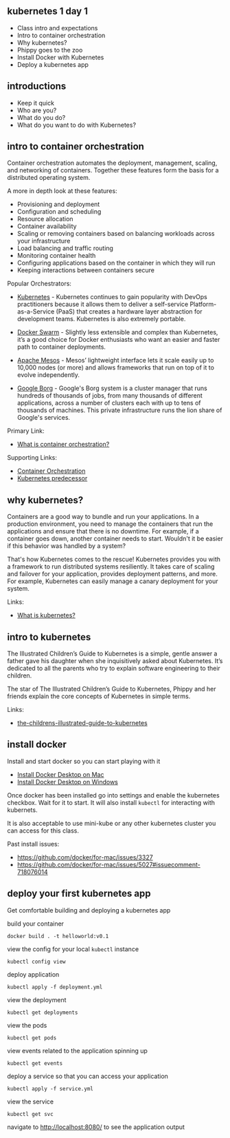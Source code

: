 kubernetes 1 day 1
------------------

* Class intro and expectations
* Intro to container orchestration
* Why kubernetes?
* Phippy goes to the zoo
* Install Docker with Kubernetes
* Deploy a kubernetes app

introductions
-------------

* Keep it quick
* Who are you?
* What do you do?
* What do you want to do with Kubernetes?

intro to container orchestration
--------------------------------

Container orchestration automates the deployment, management, scaling, and networking of containers. Together these features form the basis for a distributed operating system.

A more in depth look at these features:

* Provisioning and deployment
* Configuration and scheduling 
* Resource allocation
* Container availability 
* Scaling or removing containers based on balancing workloads across your infrastructure
* Load balancing and traffic routing 
* Monitoring container health
* Configuring applications based on the container in which they will run
* Keeping interactions between containers secure

Popular Orchestrators:

* [Kubernetes](https://kubernetes.io/) - Kubernetes continues to gain popularity with DevOps practitioners because it allows them to deliver a self-service Platform-as-a-Service (PaaS) that creates a hardware layer abstraction for development teams. Kubernetes is also extremely portable.

* [Docker Swarm](https://docs.docker.com/engine/swarm/) -  Slightly less extensible and complex than Kubernetes, it’s a good choice for Docker enthusiasts who want an easier and faster path to container deployments.

* [Apache Mesos](http://mesos.apache.org/) - Mesos’ lightweight interface lets it scale easily up to 10,000 nodes (or more) and allows frameworks that run on top of it to evolve independently.

* [Google Borg](https://static.googleusercontent.com/media/research.google.com/en//pubs/archive/43438.pdf) - Google's Borg system is a cluster manager that runs hundreds of thousands of jobs, from many thousands of different applications, across a number of clusters each with up to tens of thousands of machines. This private infrastructure runs the lion share of Google's services.

Primary Link:
* [What is container orchestration?](https://blog.newrelic.com/engineering/container-orchestration-explained/)

Supporting Links:
* [Container Orchestration](https://www.redhat.com/en/topics/containers/what-is-container-orchestration)
* [Kubernetes predecessor](https://kubernetes.io/blog/2015/04/borg-predecessor-to-kubernetes/)

why kubernetes?
---------------

Containers are a good way to bundle and run your applications. In a production environment, you need to manage the containers that run the applications and ensure that there is no downtime. For example, if a container goes down, another container needs to start. Wouldn't it be easier if this behavior was handled by a system?

That's how Kubernetes comes to the rescue! Kubernetes provides you with a framework to run distributed systems resiliently. It takes care of scaling and failover for your application, provides deployment patterns, and more. For example, Kubernetes can easily manage a canary deployment for your system.

Links:
* [What is kubernetes?](https://kubernetes.io/docs/concepts/overview/what-is-kubernetes/)

intro to kubernetes
-------------------

The Illustrated Children’s Guide to Kubernetes is a simple, gentle answer a father gave his daughter when she inquisitively asked about Kubernetes. It’s dedicated to all the parents who try to explain software engineering to their children.

The star of The Illustrated Children’s Guide to Kubernetes, Phippy and her friends explain the core concepts of Kubernetes in simple terms.

Links:
* [the-childrens-illustrated-guide-to-kubernetes](https://www.cncf.io/phippy/the-childrens-illustrated-guide-to-kubernetes/)


install docker
--------------

Install and start docker so you can start playing with it

* [Install Docker Desktop on Mac](https://docs.docker.com/docker-for-mac/install/)
* [Install Docker Desktop on Windows](https://docs.docker.com/docker-for-windows/install/)

Once docker has been installed go into settings and enable the kubernetes checkbox. Wait for it to start. It will also install `kubectl` for interacting with kubernets.

It is also acceptable to use mini-kube or any other kubernetes cluster you can access for this class.

Past install issues:

* https://github.com/docker/for-mac/issues/3327
* https://github.com/docker/for-mac/issues/5027#issuecomment-718076014

deploy your first kubernetes app
--------------------------------

Get comfortable building and deploying a kubernetes app

build your container

    docker build . -t helloworld:v0.1

view the config for your local `kubectl` instance

    kubectl config view

deploy application

    kubectl apply -f deployment.yml

view the deployment

    kubectl get deployments

view the pods

    kubectl get pods

view events related to the application spinning up

    kubectl get events

deploy a service so that you can access your application

    kubectl apply -f service.yml

view the service

    kubectl get svc

navigate to [http://localhost:8080/](http://localhost:8080/) to see the application output
